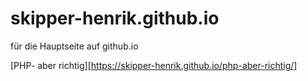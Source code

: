 # skipper-henrik.github.io
für die Hauptseite auf github.io

[PHP- aber richtig][https://skipper-henrik.github.io/php-aber-richtig/]
